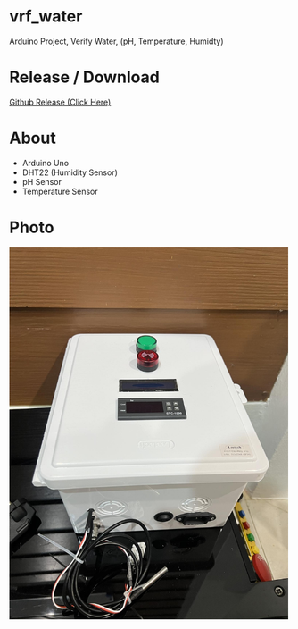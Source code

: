 # vrf_water
Arduino Project, Verify Water, (pH, Temperature, Humidty)


# Release / Download

<a href="https://github.com/BossBoxing/vrf_water/releases">Github Release (Click Here)</a>
# About

- Arduino Uno
- DHT22 (Humidity Sensor)
- pH Sensor
- Temperature Sensor

# Photo

<img src="./img/product.jpg" width="500px">